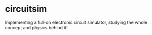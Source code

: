 # circuitsim
Implementing a full-on electronic circuit simulator, studying the whole concept and physics behind it!
